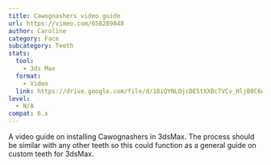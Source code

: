 ```yaml
---
title: Cawognashers video guide
url: https://vimeo.com/658289848
author: Caroline
category: Face
subcategory: Teeth
stats:
  tool:
    - 3ds Max
  format:
    - Video
  link: https://drive.google.com/file/d/18iQYNLOjcDE5tXXBcTVCv_HljB0C6wX9/view?usp=sharing
level:
  - N/A
compat: 6.x
---
```

A video guide on installing Cawognashers in 3dsMax. The process should be similar with any other teeth so this could function as a general guide on custom teeth for 3dsMax.